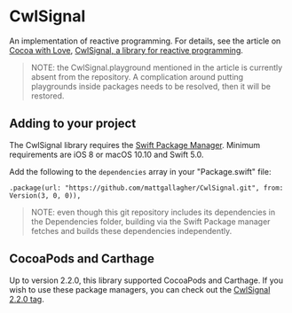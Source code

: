 # CwlSignal

An implementation of reactive programming. For details, see the article on [Cocoa with Love](https://cocoawithlove.com), [CwlSignal, a library for reactive programming](https://cocoawithlove.com/blog/cwlsignal.html).

> NOTE: the CwlSignal.playground mentioned in the article is currently absent from the repository. A complication around putting playgrounds inside packages needs to be resolved, then it will be restored.

## Adding to your project

The CwlSignal library requires the [Swift Package Manager](#swift-package-manager). Minimum requirements are iOS 8 or macOS 10.10 and Swift 5.0.

Add the following to the `dependencies` array in your "Package.swift" file:

	.package(url: "https://github.com/mattgallagher/CwlSignal.git", from: Version(3, 0, 0)),

> NOTE: even though this git repository includes its dependencies in the Dependencies folder, building via the Swift Package manager fetches and builds these dependencies independently.

## CocoaPods and Carthage

Up to version 2.2.0, this library supported CocoaPods and Carthage. If you wish to use these package managers, you can check out the [CwlSignal 2.2.0 tag](https://github.com/mattgallagher/CwlSignal/releases/tag/2.2.0).
